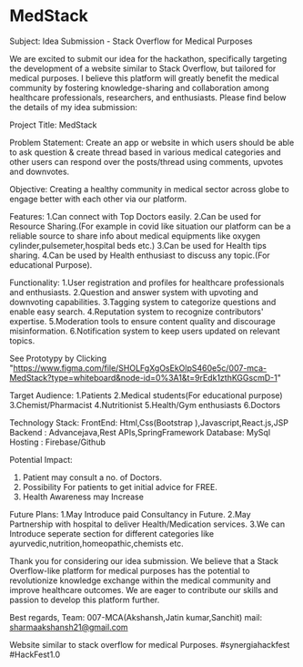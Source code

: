 # MedStack
Subject: Idea Submission - Stack Overflow for Medical Purposes



We are  excited to submit our idea for the hackathon, specifically targeting the development of a website similar to Stack Overflow, but tailored for medical purposes. I believe this platform will greatly benefit the medical community by fostering knowledge-sharing and collaboration among healthcare professionals, researchers, and enthusiasts. Please find below the details of my idea submission:

Project Title:
MedStack

Problem Statement:
Create an app or website in which users should be able to ask question & create thread based in various medical categories and other users can respond over the posts/thread using comments, upvotes and downvotes.

Objective:
Creating a healthy community in medical sector across globe  to engage better with each other via our platform.

Features: 
1.Can connect with Top Doctors easily.
2.Can be used for Resource Sharing.(For example in covid like situation our platform can be a reliable source to share info about medical equipments like  oxygen       cylinder,pulsemeter,hospital beds etc.)
3.Can be used for Health tips sharing.
4.Can be used by Health enthusiast to discuss any topic.(For educational Purpose).


Functionality:
1.User registration and profiles for healthcare professionals and enthusiasts.
2.Question and answer system with upvoting and downvoting capabilities.
3.Tagging system to categorize questions and enable easy search.
4.Reputation system to recognize contributors' expertise.
5.Moderation tools to ensure content quality and discourage misinformation.
6.Notification system to keep users updated on relevant topics.


See Prototypy by Clicking "https://www.figma.com/file/SHOLFgXgOsEkOlpS460e5c/007-mca-MedStack?type=whiteboard&node-id=0%3A1&t=9rEdk1zthKGGscmD-1"  


Target Audience:
1.Patients
2.Medical students(For educational purpose)
3.Chemist/Pharmacist
4.Nutritionist
5.Health/Gym enthusiasts
6.Doctors


Technology Stack:
FrontEnd:   Html,Css(Bootstrap ),Javascript,React.js,JSP
Backend :   Advancejava,Rest APIs,SpringFramework
Database:   MySql
Hosting :   Firebase/Github

Potential Impact:
1. Patient may consult a no. of Doctors.
2. Possibility For patients to get initial advice for FREE.
3. Health Awareness may Increase 

Future Plans:
1.May Introduce paid Consultancy in Future.
2.May Partnership with hospital to deliver Health/Medication services.
3.We can Introduce seperate section for different categories like ayurvedic,nutrition,homeopathic,chemists etc.


Thank you for considering our idea submission. We believe that a Stack Overflow-like platform for medical purposes has the potential to revolutionize knowledge exchange within the medical community and improve healthcare outcomes. We are  eager to contribute our skills and passion to develop this platform further.

Best regards,
Team: 007-MCA(Akshansh,Jatin kumar,Sanchit)
mail: sharmaakshansh21@gmail.com

Website similar to stack overflow for medical Purposes. #synergiahackfest #HackFest1.0
